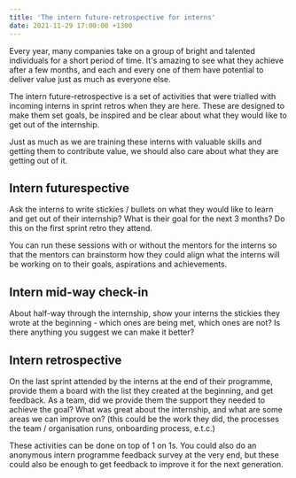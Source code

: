 ```yaml
---
title: 'The intern future-retrospective for interns'
date: 2021-11-29 17:00:00 +1300
---
```


Every year, many companies take on a group of bright and talented individuals for a short period of time. It's amazing to see what they achieve after a few months, and each and every one of them have potential to deliver value just as much as everyone else.

The intern future-retrospective is a set of activities that were trialled with incoming interns in sprint retros when they are here. These are designed to make them set goals, be inspired and be clear about what they would like to get out of the internship.

Just as much as we are training these interns with valuable skills and getting them to contribute value, we should also care about what they are getting out of it.

## Intern futurespective

Ask the interns to write stickies / bullets on what they would like to learn and get out of their internship? What is their goal for the next 3 months? Do this on the first sprint retro they attend.

You can run these sessions with or without the mentors for the interns so that the mentors can brainstorm how they could align what the interns will be working on to their goals, aspirations and achievements.

## Intern mid-way check-in

About half-way through the internship, show your interns the stickies they wrote at the beginning - which ones are being met, which ones are not?
Is there anything you suggest we can make it better?

## Intern retrospective

On the last sprint attended by the interns at the end of their programme, provide them a board with the list they created at the beginning, and get feedback. As a team, did we provide them the support they needed to achieve the goal?
What was great about the internship, and what are some areas we can improve on? (this could be the work they did, the processes the team / organisation runs, onboarding process, e.t.c.)

These activities can be done on top of 1 on 1s. You could also do an anonymous intern programme feedback survey at the very end, but these could also be enough to get feedback to improve it for the next generation.
